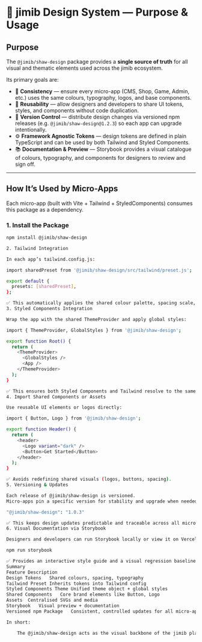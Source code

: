 # 🎨 jimib Design System — Purpose & Usage

## Purpose

The `@jimib/shaw-design` package provides a **single source of truth** for all visual and thematic elements used across the jimib ecosystem.

Its primary goals are:

- 🧭 **Consistency** — ensure every micro-app (CMS, Shop, Game, Admin, etc.) uses the same colours, typography, logos, and base components.
- 🧱 **Reusability** — allow designers and developers to share UI tokens, styles, and components without code duplication.
- 🔄 **Version Control** — distribute design changes via versioned npm releases (e.g. `@jimib/shaw-design@1.2.3`) so each app can upgrade intentionally.
- ⚙️ **Framework Agnostic Tokens** — design tokens are defined in plain TypeScript and can be used by both Tailwind and Styled Components.
- 📚 **Documentation & Preview** — Storybook provides a visual catalogue of colours, typography, and components for designers to review and sign off.

---

## How It’s Used by Micro-Apps

Each micro-app (built with Vite + Tailwind + StyledComponents) consumes this package as a dependency.

### 1. Install the Package

```bash
npm install @jimib/shaw-design

2. Tailwind Integration

In each app’s tailwind.config.js:

import sharedPreset from '@jimib/shaw-design/src/tailwind/preset.js';

export default {
  presets: [sharedPreset],
};

✅ This automatically applies the shared colour palette, spacing scale, and font settings defined in the design system.
3. Styled Components Integration

Wrap the app with the shared ThemeProvider and apply global styles:

import { ThemeProvider, GlobalStyles } from '@jimib/shaw-design';

export function Root() {
  return (
    <ThemeProvider>
      <GlobalStyles />
      <App />
    </ThemeProvider>
  );
}

✅ This ensures both Styled Components and Tailwind resolve to the same tokens.
4. Import Shared Components or Assets

Use reusable UI elements or logos directly:

import { Button, Logo } from '@jimib/shaw-design';

export function Header() {
  return (
    <header>
      <Logo variant="dark" />
      <Button>Get Started</Button>
    </header>
  );
}

✅ Avoids redefining shared visuals (logos, buttons, spacing).
5. Versioning & Updates

Each release of @jimib/shaw-design is versioned.
Micro-apps pin a specific version for stability and upgrade when needed:

"@jimib/shaw-design": "1.0.3"

✅ This keeps design updates predictable and traceable across all micro-frontends.
6. Visual Documentation via Storybook

Designers and developers can run Storybook locally or view it on Vercel/Chromatic:

npm run storybook

✅ Provides an interactive style guide and a visual regression baseline for QA.
Summary
Feature	Description
Design Tokens	Shared colours, spacing, typography
Tailwind Preset	Inherits tokens into Tailwind config
Styled Components Theme	Unified theme object + global styles
Shared Components	Core brand elements like Button, Logo
Assets	Centralised SVGs and media
Storybook	Visual preview + documentation
Versioned npm Package	Consistent, controlled updates for all micro-apps

In short:

    The @jimib/shaw-design acts as the visual backbone of the jimib platform — defining how everything should look, feel, and behave — and each micro-app simply consumes it as a dependency.
```
